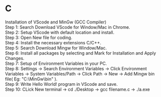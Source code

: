 # C
Installation of VScode and MinGw (GCC Compiler)
<br>
Step 1: Search Download VScode for Window/Mac in Chrome.
<br>
Step 2: Setup VScode with default location and install.
<br>
Step 3: Open New file for coding.
<br>
Step 4: Install the necessary extensions C/C++.
<br>
Step 5: Search Download Mingw for Window/Mac.
<br>
Step 6: Install all packages by selecting and Mark for Installation and Apply Changes.
<br>
Step 7: Setup of Environment Variables in your PC.
<br>
Step 8: Settings -> Search Environment Variables -> Click Environment Variables -> System Variables/Path -> Click Path -> New -> Add Mingw bin file( Eg: "C:\MinGw\bin" ).
<br>
Step 9: Write Hello World! program in VScode and save.
<br>
Step 10: CLick New terminal -> cd ./Desktop -> gcc filename.c -> ./a.exe
